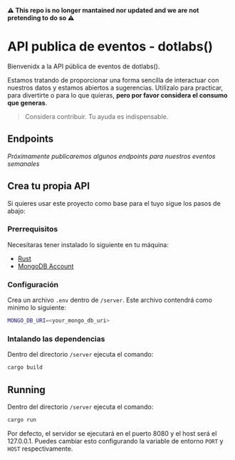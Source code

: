 __⚠️ This repo is no longer mantained nor updated and we are not pretending to do so ⚠️__

# API publica de eventos - dotlabs()

Bienvenidx a la API pública de eventos de dotlabs().

Estamos tratando de proporcionar una forma sencilla de interactuar con nuestros datos y estamos abiertos a sugerencias. Utilízalo para practicar, para divertirte o para lo que quieras, **pero por favor considera el consumo que generas**.

> Considera contribuir. Tu ayuda es indispensable.

## Endpoints

*Próximamente publicaremos algunos endpoints para nuestros eventos semanales*

## Crea tu propia API

Si quieres usar este proyecto como base para el tuyo sigue los pasos de abajo:

### Prerrequisitos

Necesitaras tener instalado lo siguiente en tu máquina:

- [Rust](https://www.rust-lang.org/tools/install)
- [MongoDB Account](https://www.mongodb.com/cloud/atlas)

### Configuración

Crea un archivo `.env` dentro de `/server`. Este archivo contendrá como minimo lo siguiente:

```bash
MONGO_DB_URI=<your_mongo_db_uri>
```

### Intalando las dependencias

Dentro del directorio `/server` ejecuta el comando:

```bash
cargo build
```

## Running

Dentro del directorio `/server` ejecuta el comando:

```bash
cargo run
```

Por defecto, el servidor se ejecutará en el puerto 8080 y el host será el 127.0.0.1. Puedes cambiar esto configurando la variable de entorno `PORT` y `HOST` respectivamente.
